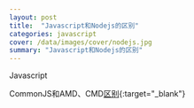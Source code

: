 ```yaml
---
layout: post
title:  "Javascript和Nodejs的区别"
categories: javascript
cover: /data/images/cover/nodejs.jpg
summary: "Javascript和Nodejs的区别"
---
```


Javascript

CommonJS和AMD、CMD[区别][jekyll-docs]{:target="_blank"}


[jekyll-docs]: http://zccst.iteye.com/blog/2215317